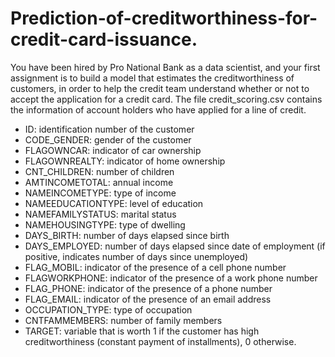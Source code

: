 # Prediction-of-creditworthiness-for-credit-card-issuance.
You have been hired by Pro National Bank as a data scientist, and your first assignment is to build a model that estimates the creditworthiness of customers, in order to help the credit team understand whether or not to accept the application for a credit card.
The file credit_scoring.csv contains the information of account holders who have applied for a line of credit.
- ID: identification number of the customer
- CODE_GENDER: gender of the customer
- FLAGOWNCAR: indicator of car ownership
- FLAGOWNREALTY: indicator of home ownership
- CNT_CHILDREN: number of children
- AMTINCOMETOTAL: annual income
- NAMEINCOMETYPE: type of income
- NAMEEDUCATIONTYPE: level of education
- NAMEFAMILYSTATUS: marital status
- NAMEHOUSINGTYPE: type of dwelling
- DAYS_BIRTH: number of days elapsed since birth
- DAYS_EMPLOYED: number of days elapsed since date of employment (if positive, indicates number of days since unemployed)
- FLAG_MOBIL: indicator of the presence of a cell phone number
- FLAGWORKPHONE: indicator of the presence of a work phone number
- FLAG_PHONE: indicator of the presence of a phone number
- FLAG_EMAIL: indicator of the presence of an email address
- OCCUPATION_TYPE: type of occupation
- CNTFAMMEMBERS: number of family members
- TARGET: variable that is worth 1 if the customer has high creditworthiness (constant payment of installments), 0 otherwise.

